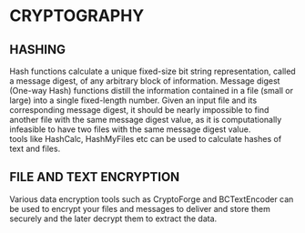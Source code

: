 # CRYPTOGRAPHY

## HASHING
Hash functions calculate a unique fixed-size bit string representation, called a message digest, of any arbitrary block of information. Message digest (One-way Hash) functions distill the information contained in a file (small or large) into a single fixed-length number. Given an input file and its corresponding message digest, it should be nearly impossible to find another file with the same message digest value, as it is computationally infeasible to have two files with the same message digest value. <br>
tools like HashCalc, HashMyFiles etc can be used to calculate hashes of text and files.

## FILE AND TEXT ENCRYPTION
Various data encryption tools such as CryptoForge and BCTextEncoder can be used to encrypt your files and messages to deliver and store them securely and the later decrypt them to extract the data.
